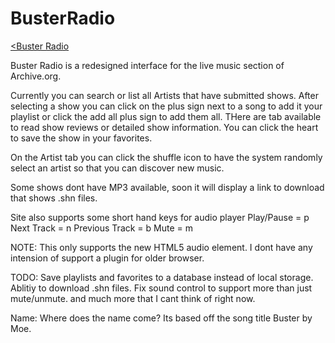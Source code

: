 BusterRadio
===========

<a href='http://busterradio.com/'><Buster Radio</a>

Buster Radio is a redesigned interface for the live music section of Archive.org.  

Currently you can search or list all Artists that have submitted shows. After selecting a show you can click on the plus sign next to a song to add it your playlist or click the add all plus sign to add them all.  THere are tab available to read show reviews or detailed show information.  You can click the heart to save the show in your favorites.  

On the Artist tab you can click the shuffle icon to have the system randomly select an artist so that you can discover new music.  

Some shows dont have MP3 available, soon it will display a link to download that shows .shn files.  

Site also supports some short hand keys for audio player
Play/Pause = p
Next Track = n
Previous Track = b
Mute = m


NOTE:
This only supports the new HTML5 audio element.  I dont have any intension of support a plugin for older browser.  


TODO:
Save playlists and favorites to a database instead of local storage.
Ablitiy to download .shn files.
Fix sound control to support more than just mute/unmute.
and much more that I cant think of right now.  


Name:
Where does the name come?  Its based off the song title Buster by Moe.   
